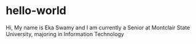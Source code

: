 # hello-world
Hi, My name is Eka Swamy and I am currently a Senior at Montclair State University, majoring in Information Technology
